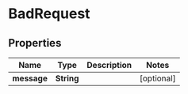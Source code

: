 
# BadRequest

## Properties
Name | Type | Description | Notes
------------ | ------------- | ------------- | -------------
**message** | **String** |  |  [optional]



